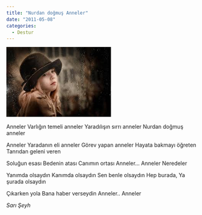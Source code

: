 ```yaml
---
title: "Nurdan doğmuş Anneler"
date: "2011-05-08"
categories: 
  - Destur
---
```


[![anne.jpg](../uploads/2011/05/anne.jpg)](../uploads/2011/05/anne.jpg "anne.jpg")

Anneler Varlığın temeli anneler Yaradılışın sırrı anneler Nurdan doğmuş anneler

Anneler Yaradanın eli anneler Görev yapan anneler Hayata bakmayı öğreten Tanrıdan geleni veren

Soluğun esası Bedenin atası Canımın ortası Anneler... Anneler Neredeler

Yanımda olsaydın Kanımda olsaydın Sen benle olsaydın Hep burada, Ya şurada olsaydın

Çıkarken yola Bana haber verseydin Anneler.. Anneler

_Sarı Şeyh_
